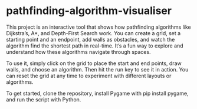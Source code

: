 # pathfinding-algorithm-visualiser

This project is an interactive tool that shows how pathfinding algorithms like Dijkstra’s, A*, and Depth-First Search work. You can create a grid, set a starting point and an endpoint, add walls as obstacles, and watch the algorithm find the shortest path in real-time. It’s a fun way to explore and understand how these algorithms navigate through spaces.

To use it, simply click on the grid to place the start and end points, draw walls, and choose an algorithm. Then hit the run key to see it in action. You can reset the grid at any time to experiment with different layouts or algorithms.

To get started, clone the repository, install Pygame with pip install pygame, and run the script with Python.
